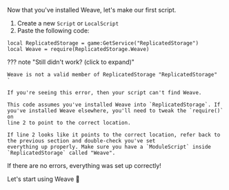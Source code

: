 Now that you've installed Weave, let's make our first script.

1. Create a new `Script` or `LocalScript`
2. Paste the following code:

```luau linenums="1"
local ReplicatedStorage = game:GetService("ReplicatedStorage")
local Weave = require(ReplicatedStorage.Weave)
```


??? note "Still didn't work? (click to expand)"

    Weave is not a valid member of ReplicatedStorage "ReplicatedStorage"
    `

    If you're seeing this error, then your script can't find Weave.

    This code assumes you've installed Weave into `ReplicatedStorage`. If
    you've installed Weave elsewhere, you'll need to tweak the `require()` on
    line 2 to point to the correct location.

    If line 2 looks like it points to the correct location, refer back to
    the previous section and double-check you've set
    everything up properly. Make sure you have a `ModuleScript` inside
    `ReplicatedStorage` called "Weave".


If there are no errors, everything was set up correctly!

Let's start using Weave 🚀